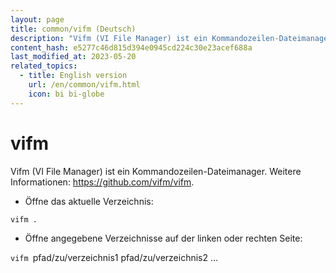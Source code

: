 ```yaml
---
layout: page
title: common/vifm (Deutsch)
description: "Vifm (VI File Manager) ist ein Kommandozeilen-Dateimanager."
content_hash: e5277c46d815d394e0945cd224c30e23acef688a
last_modified_at: 2023-05-20
related_topics:
  - title: English version
    url: /en/common/vifm.html
    icon: bi bi-globe
---
```

# vifm

Vifm (VI File Manager) ist ein Kommandozeilen-Dateimanager.
Weitere Informationen: <https://github.com/vifm/vifm>.

- Öffne das aktuelle Verzeichnis:

`vifm .`

- Öffne angegebene Verzeichnisse auf der linken oder rechten Seite:

`vifm `<span class="tldr-var badge badge-pill bg-dark-lm bg-white-dm text-white-lm text-dark-dm font-weight-bold">pfad/zu/verzeichnis1 pfad/zu/verzeichnis2 ...</span>
